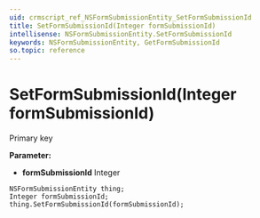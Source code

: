 ```yaml
---
uid: crmscript_ref_NSFormSubmissionEntity_SetFormSubmissionId
title: SetFormSubmissionId(Integer formSubmissionId)
intellisense: NSFormSubmissionEntity.SetFormSubmissionId
keywords: NSFormSubmissionEntity, GetFormSubmissionId
so.topic: reference
---
```


# SetFormSubmissionId(Integer formSubmissionId)

Primary key

**Parameter:** 
* **formSubmissionId** Integer

```crmscript
NSFormSubmissionEntity thing;
Integer formSubmissionId;
thing.SetFormSubmissionId(formSubmissionId);
```

